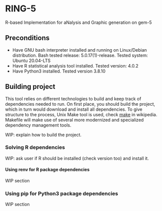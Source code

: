 # RING-5
R-based Implementation for aNalysis and Graphic generation on gem-5

## Preconditions
- Have GNU bash interpreter installed and running on Linux/Debian distribution. Bash tested release: 5.0.17(1)-release. Tested system: Ubuntu 20.04-LTS
- Have R statistical analysis tool installed. Tested version: 4.0.2
- Have Python3 installed. Tested version 3.8.10
## Building project
This tool relies on different technologies to build and keep track of dependencies needed to run. On first place, you should build the project, which in turn would download and install all dependencies. To give structure to the process, Unix Make tool is used, check [make](https://en.wikipedia.org/wiki/Make_(software)) in wikipedia. Makefile will make use of several more modernized and specialized dependency management tools.

WIP: explain how to build the project.

### Solving R dependencies
WIP: ask user if R should be installed (check version too) and install it.

#### Using renv for R package dependencies
WIP section
### Using pip for Python3 package dependencies
WIP section